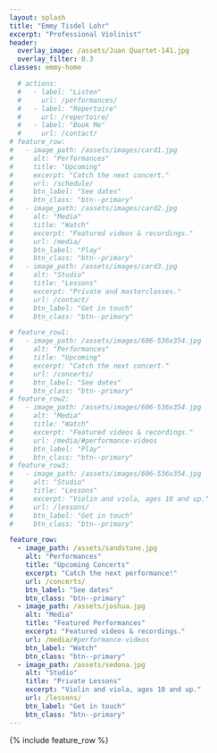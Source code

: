 ```yaml
---
layout: splash
title: "Emmy Tisdel Lohr"
excerpt: "Professional Violinist"
header:
  overlay_image: /assets/Juan Quartet-141.jpg
  overlay_filter: 0.3
classes: emmy-home

  # actions:
  #   - label: "Listen"
  #     url: /performances/
  #   - label: "Repertoire"
  #     url: /repertoire/
  #   - label: "Book Me"
  #     url: /contact/
# feature_row:
#   - image_path: /assets/images/card1.jpg
#     alt: "Performances"
#     title: "Upcoming"
#     excerpt: "Catch the next concert."
#     url: /schedule/
#     btn_label: "See dates"
#     btn_class: "btn--primary"
#   - image_path: /assets/images/card2.jpg
#     alt: "Media"
#     title: "Watch"
#     excerpt: "Featured videos & recordings."
#     url: /media/
#     btn_label: "Play"
#     btn_class: "btn--primary"
#   - image_path: /assets/images/card3.jpg
#     alt: "Studio"
#     title: "Lessons"
#     excerpt: "Private and masterclasses."
#     url: /contact/
#     btn_label: "Get in touch"
#     btn_class: "btn--primary"

# feature_row1:
#   - image_path: /assets/images/606-536x354.jpg
#     alt: "Performances"
#     title: "Upcoming"
#     excerpt: "Catch the next concert."
#     url: /concerts/
#     btn_label: "See dates"
#     btn_class: "btn--primary"
# feature_row2:
#   - image_path: /assets/images/606-536x354.jpg
#     alt: "Media"
#     title: "Watch"
#     excerpt: "Featured videos & recordings."
#     url: /media/#performance-videos
#     btn_label: "Play"
#     btn_class: "btn--primary"
# feature_row3:
#   - image_path: /assets/images/606-536x354.jpg
#     alt: "Studio"
#     title: "Lessons"
#     excerpt: "Violin and viola, ages 10 and up."
#     url: /lessons/
#     btn_label: "Get in touch"
#     btn_class: "btn--primary"

feature_row:
  - image_path: /assets/sandstone.jpg
    alt: "Performances"
    title: "Upcoming Concerts"
    excerpt: "Catch the next performance!"
    url: /concerts/
    btn_label: "See dates"
    btn_class: "btn--primary"
  - image_path: /assets/joshua.jpg
    alt: "Media"
    title: "Featured Performances"
    excerpt: "Featured videos & recordings."
    url: /media/#performance-videos
    btn_label: "Watch"
    btn_class: "btn--primary"
  - image_path: /assets/sedona.jpg
    alt: "Studio"
    title: "Private Lessons"
    excerpt: "Violin and viola, ages 10 and up."
    url: /lessons/
    btn_label: "Get in touch"
    btn_class: "btn--primary"
---
```

<!-- Welcome! Keep this paragraph to 2–3 sentences. Link to your key pages and a single call-to-action. -->

{% include feature_row %}

<!-- 
{% include feature_row id="feature_row1" type="left" %}

{% include feature_row id="feature_row2" type="right" %}

{% include feature_row id="feature_row3" type="left" %} -->
